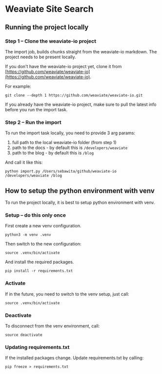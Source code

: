 # Weaviate Site Search

## Running the project locally

### Step 1 – Clone the weaviate-io project
The import job, builds chunks straight from the weaviate-io markdown. The project needs to be present locally.

If you don't have the weaviate-io project yet, clone it from [https://github.com/weaviate/weaviate-io](https://github.com/weaviate/weaviate-io).

For example:
```
git clone --depth 1 https://github.com/weaviate/weaviate-io.git
```

If you already have the weaviate-io project, make sure to pull the latest info before you run the import task.


### Step 2 – Run the import

To run the import task locally, you need to provide 3 arg params:
1. full path to the local weaviate-io folder (from step 1)
2. path to the docs - by default this is `/developers/weaviate`
3. path to the blog - by default this is `/blog`

And call it like this:
```
python import.py /Users/sebawita/github/weaviate-io /developers/weaviate /blog
```


## How to setup the python environment with venv
To run the project locally, it is best to setup python environment with venv.

### Setup – do this only once
First create a new venv configuration.
```
python3 -m venv .venv
```

Then switch to the new configuration:
```
source .venv/bin/activate
```

And install the required packages.
```
pip install -r requirements.txt
```

### Activate
If in the future, you need to switch to the venv setup, just call:
```
source .venv/bin/activate
```

### Deactivate
To disconnect from the venv environment, call:
```
source deactivate
```

### Updating requirements.txt

If the installed packages change. Update requirements.txt by calling:
```
pip freeze > requirements.txt
```
